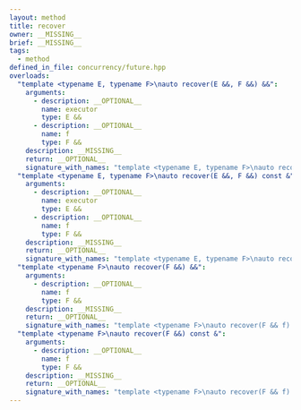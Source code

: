 ```yaml
---
layout: method
title: recover
owner: __MISSING__
brief: __MISSING__
tags:
  - method
defined_in_file: concurrency/future.hpp
overloads:
  "template <typename E, typename F>\nauto recover(E &&, F &&) &&":
    arguments:
      - description: __OPTIONAL__
        name: executor
        type: E &&
      - description: __OPTIONAL__
        name: f
        type: F &&
    description: __MISSING__
    return: __OPTIONAL__
    signature_with_names: "template <typename E, typename F>\nauto recover(E && executor, F && f) &&"
  "template <typename E, typename F>\nauto recover(E &&, F &&) const &":
    arguments:
      - description: __OPTIONAL__
        name: executor
        type: E &&
      - description: __OPTIONAL__
        name: f
        type: F &&
    description: __MISSING__
    return: __OPTIONAL__
    signature_with_names: "template <typename E, typename F>\nauto recover(E && executor, F && f) const &"
  "template <typename F>\nauto recover(F &&) &&":
    arguments:
      - description: __OPTIONAL__
        name: f
        type: F &&
    description: __MISSING__
    return: __OPTIONAL__
    signature_with_names: "template <typename F>\nauto recover(F && f) &&"
  "template <typename F>\nauto recover(F &&) const &":
    arguments:
      - description: __OPTIONAL__
        name: f
        type: F &&
    description: __MISSING__
    return: __OPTIONAL__
    signature_with_names: "template <typename F>\nauto recover(F && f) const &"
---
```

